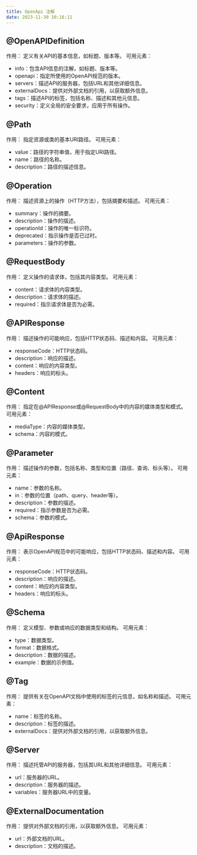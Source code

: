 ```yaml
---
title: OpenApi 注解
date: 2023-11-30 10:16:11
---
```


## @OpenAPIDefinition
作用： 定义有关API的基本信息，如标题、版本等。
可用元素：
- info：包含API信息的注解，如标题、版本等。
- openapi：指定所使用的OpenAPI规范的版本。
- servers：描述API的服务器，包括URL和其他详细信息。
- externalDocs：提供对外部文档的引用，以获取额外信息。
- tags：描述API的标签，包括名称、描述和其他元信息。
- security：定义全局的安全要求，应用于所有操作。
## @Path
作用： 指定资源或类的基本URI路径。
可用元素：
- value：路径的字符串值，用于指定URI路径。
- name：路径的名称。
- description：路径的描述信息。
## @Operation
作用： 描述资源上的操作（HTTP方法），包括摘要和描述。
可用元素：
- summary：操作的摘要。
- description：操作的描述。
- operationId：操作的唯一标识符。
- deprecated：指示操作是否已过时。
- parameters：操作的参数。
## @RequestBody
作用： 定义操作的请求体，包括其内容类型。
可用元素：
- content：请求体的内容类型。
- description：请求体的描述。
- required：指示请求体是否为必需。
## @APIResponse
作用： 描述操作的可能响应，包括HTTP状态码、描述和内容。
可用元素：
- responseCode：HTTP状态码。
- description：响应的描述。
- content：响应的内容类型。
- headers：响应的标头。
## @Content
作用： 指定在@APIResponse或@RequestBody中的内容的媒体类型和模式。
可用元素：
- mediaType：内容的媒体类型。
- schema：内容的模式。
## @Parameter
作用： 描述操作的参数，包括名称、类型和位置（路径、查询、标头等）。
可用元素：
- name：参数的名称。
- in：参数的位置（path、query、header等）。
- description：参数的描述。
- required：指示参数是否为必需。
- schema：参数的模式。
## @ApiResponse
作用： 表示OpenAPI规范中的可能响应，包括HTTP状态码、描述和内容。
可用元素：
- responseCode：HTTP状态码。
- description：响应的描述。
- content：响应的内容类型。
- headers：响应的标头。
## @Schema
作用： 定义模型、参数或响应的数据类型和结构。
可用元素：
- type：数据类型。
- format：数据格式。
- description：数据的描述。
- example：数据的示例值。
## @Tag
作用： 提供有关在OpenAPI文档中使用的标签的元信息，如名称和描述。
可用元素：
- name：标签的名称。
- description：标签的描述。
- externalDocs：提供对外部文档的引用，以获取额外信息。
## @Server
作用： 描述托管API的服务器，包括其URL和其他详细信息。
可用元素：
- url：服务器的URL。
- description：服务器的描述。
- variables：服务器URL中的变量。
## @ExternalDocumentation
作用： 提供对外部文档的引用，以获取额外信息。
可用元素：
- url：外部文档的URL。
- description：文档的描述。



